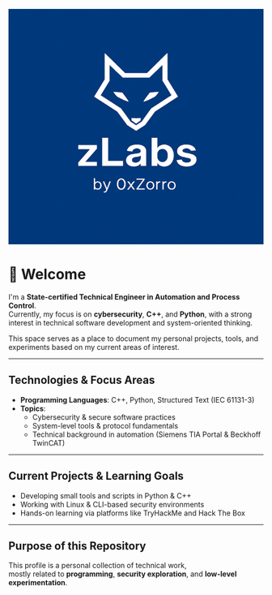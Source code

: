 <p align="center">
  <img src="zLabs-logo.png" alt="zLabs Logo" width="600"/>
</p>

# 👋 Welcome

I'm a **State-certified Technical Engineer in Automation and Process Control**.  
Currently, my focus is on **cybersecurity**, **C++**, and **Python**, with a strong interest in technical software development and system-oriented thinking.

This space serves as a place to document my personal projects, tools, and experiments based on my current areas of interest.

---

## Technologies & Focus Areas

- **Programming Languages**: C++, Python, Structured Text (IEC 61131-3)  
- **Topics**:  
  - Cybersecurity & secure software practices  
  - System-level tools & protocol fundamentals  
  - Technical background in automation (Siemens TIA Portal & Beckhoff TwinCAT)

---

## Current Projects & Learning Goals

- Developing small tools and scripts in Python & C++  
- Working with Linux & CLI-based security environments  
- Hands-on learning via platforms like TryHackMe and Hack The Box

---

## Purpose of this Repository

This profile is a personal collection of technical work,  
mostly related to **programming**, **security exploration**, and **low-level experimentation**.
